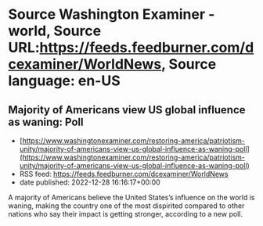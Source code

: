 # Source Washington Examiner - world, Source URL:https://feeds.feedburner.com/dcexaminer/WorldNews, Source language: en-US

## Majority of Americans view US global influence as waning: Poll
 - [https://www.washingtonexaminer.com/restoring-america/patriotism-unity/majority-of-americans-view-us-global-influence-as-waning-poll](https://www.washingtonexaminer.com/restoring-america/patriotism-unity/majority-of-americans-view-us-global-influence-as-waning-poll)
 - RSS feed: https://feeds.feedburner.com/dcexaminer/WorldNews
 - date published: 2022-12-28 16:16:17+00:00

A majority of Americans believe the United States’s influence on the world is waning, making the country one of the most dispirited compared to other nations who say their impact is getting stronger, according to a new poll.
